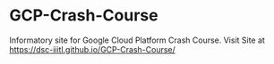 # GCP-Crash-Course
Informatory site for Google Cloud Platform Crash Course.
Visit Site at https://dsc-iiitl.github.io/GCP-Crash-Course/
